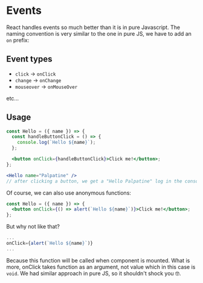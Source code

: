 # Events

React handles events so much better than it is in pure Javascript. The naming convention is very similar to the one in pure JS, we have to add an `on` prefix:

## Event types

- `click` -> `onClick`
- `change` -> `onChange`
- `mouseover` -> `onMouseOver`

etc...

## Usage

```jsx
const Hello = ({ name }) => {
  const handleButtonClick = () => {
    console.log(`Hello ${name}`);
  };

  <button onClick={handleButtonClick}>Click me!</button>;
};
```

```jsx
<Hello name="Palpatine" />
// after clicking a button, we get a "Hello Palpatine" log in the console
```

Of course, we can also use anonymous functions:

```jsx
const Hello = ({ name }) => {
  <button onClick={() => alert(`Hello ${name}`)}>Click me!</button>;
};
```

But why not like that?

```jsx
...
onClick={alert(`Hello ${name}`)}
...
```

Because this function will be called when component is mounted. What is more, onClick takes function as an argument, not value which in this case is `void`.
We had similar approach in pure JS, so it shouldn't shock you 🤓.


